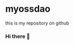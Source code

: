 # myossdao
this is my repository on github
### Hi there 👋
<!--
**dedenuryahya/dedenuryahya** is a ✨ _special_ ✨ repository because its `README.md` (this file) appears on your GitHub profile.

Here are some ideas to get you started:

- 🔭 I’m currently working on home
- 🌱 I’m currently learning crypto
- 👯 I’m looking to collaborate on binance
- 🤔 I’m looking for help with friends
- 💬 Ask me about anything
- 📫 How to reach me: on telegram @Onesmilegakjelas
- 😄 Pronouns: sad
- ⚡ Fun fact: get together with friends
-->
